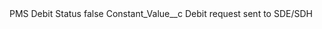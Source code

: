 <?xml version="1.0" encoding="UTF-8"?>
<CustomMetadata xmlns="http://soap.sforce.com/2006/04/metadata" xmlns:xsi="http://www.w3.org/2001/XMLSchema-instance" xmlns:xsd="http://www.w3.org/2001/XMLSchema">
    <label>PMS Debit Status</label>
    <protected>false</protected>
    <values>
        <field>Constant_Value__c</field>
        <value xsi:type="xsd:string">Debit request sent to SDE/SDH</value>
    </values>
</CustomMetadata>
